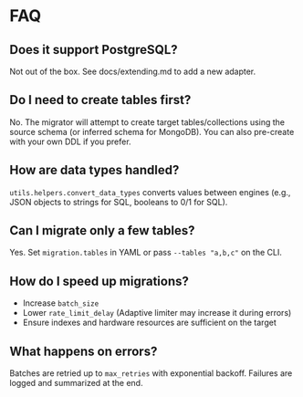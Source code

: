 # FAQ

## Does it support PostgreSQL?

Not out of the box. See docs/extending.md to add a new adapter.

## Do I need to create tables first?

No. The migrator will attempt to create target tables/collections using the source schema (or inferred schema for MongoDB). You can also pre-create with your own DDL if you prefer.

## How are data types handled?

`utils.helpers.convert_data_types` converts values between engines (e.g., JSON objects to strings for SQL, booleans to 0/1 for SQL).

## Can I migrate only a few tables?

Yes. Set `migration.tables` in YAML or pass `--tables "a,b,c"` on the CLI.

## How do I speed up migrations?

- Increase `batch_size`
- Lower `rate_limit_delay` (Adaptive limiter may increase it during errors)
- Ensure indexes and hardware resources are sufficient on the target

## What happens on errors?

Batches are retried up to `max_retries` with exponential backoff. Failures are logged and summarized at the end.
